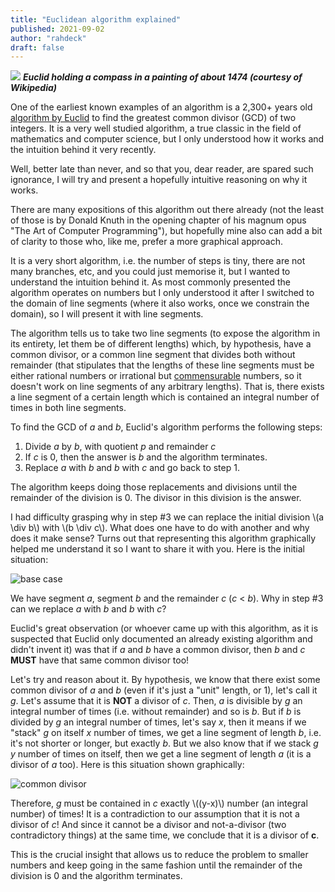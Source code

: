 ```yaml
---
title: "Euclidean algorithm explained"
published: 2021-09-02
author: "rahdeck"
draft: false
---
```


[![](/images/thumbnails/euclid.jpg)](/images/euclid.jpg)
***Euclid holding a compass in a painting of about 1474 (courtesy of Wikipedia)***

One of the earliest known examples of an algorithm is a 2,300+ years old [algorithm by Euclid](https://en.wikipedia.org/wiki/Euclidean_algorithm) to find the greatest common divisor (GCD) of two integers. It is a very well studied algorithm, a true classic in the field of mathematics and computer science, but I only understood how it works and the intuition behind it very recently.

Well, better late than never, and so that you, dear reader, are spared such ignorance, I will try and present a hopefully intuitive reasoning on why it works.

There are many expositions of this algorithm out there already (not the least of those is by Donald Knuth in the opening chapter of his magnum opus "The Art of Computer Programming"), but hopefully mine also can add a bit of clarity to those who, like me, prefer a more graphical approach.

It is a very short algorithm, i.e. the number of steps is tiny, there are not many branches, etc, and you could just memorise it, but I wanted to understand the intuition behind it. As most commonly presented the algorithm operates on numbers but I only understood it after I switched to the domain of line segments (where it also works, once we constrain the domain), so I will present it with line segments.

The algorithm tells us to take two line segments (to expose the algorithm in its entirety, let them be of different lengths) which, by hypothesis, have a common divisor, or a common line segment that divides both without remainder (that stipulates that the lengths of these line segments must be either rational numbers or irrational but [commensurable](https://en.wikipedia.org/wiki/Commensurability_(mathematics)) numbers, so it doesn't work on line segments of any arbitrary lengths). That is, there exists a line segment of a certain length which is contained an integral number of times in both line segments.

To find the GCD of *a* and *b*, Euclid's algorithm performs the following steps:

1. Divide *a* by *b*, with quotient *p* and remainder *c*
2. If *c* is 0, then the answer is *b* and the algorithm terminates.
3. Replace *a* with *b* and *b* with *c* and go back to step 1.

The algorithm keeps doing those replacements and divisions until the remainder of the division is 0. The divisor in this division is the answer.

I had difficulty grasping why in step #3 we can replace the initial division \\(a \\div b\\) with \\(b \\div c\\). What does one have to do with another and why does it make sense? Turns out that representing this algorithm graphically helped me understand it so I want to share it with you. Here is the initial situation:

![base case](/images/line_segments_base.png)

We have segment *a*, segment *b* and the remainder *c* (*c* < *b*). Why in step #3 can we replace *a* with *b* and *b* with *c*?

Euclid's great observation (or whoever came up with this algorithm, as it is suspected that Euclid only documented an already existing algorithm and didn't invent it) was that if *a* and *b* have a common divisor, then *b* and *c* **MUST** have that same common divisor too!

Let's try and reason about it. By hypothesis, we know that there exist some common divisor of *a* and *b* (even if it's just a "unit" length, or 1), let's call it *g*. Let's assume that it is **NOT** a divisor of *c*. Then, *a* is divisible by *g* an integral number of times (i.e. without remainder) and so is *b*. But if *b* is divided by *g* an integral number of times, let's say *x*, then it means if we "stack" *g* on itself *x* number of times, we get a line segment of length *b*, i.e. it's not shorter or longer, but exactly *b*. But we also know that if we stack *g* *y* number of times on itself, then we get a line segment of length *a* (it is a divisor of *a* too). Here is this situation shown graphically:

![common divisor](/images/line_segments_step_1.png)

Therefore, *g* must be contained in *c* exactly \\((y-x)\\) number (an integral number) of times! It is a contradiction to our assumption that it is not a divisor of *c*! And since it cannot be a divisor and not-a-divisor (two contradictory things) at the same time, we conclude that it is a divisor of **c**.

This is the crucial insight that allows us to reduce the problem to smaller numbers and keep going in the same fashion until the remainder of the division is 0 and the algorithm terminates.

